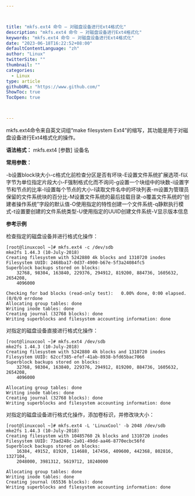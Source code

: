```yaml
---



title: "mkfs.ext4 命令 – 对磁盘设备进行Ext4格式化"
description: "mkfs.ext4 命令 – 对磁盘设备进行Ext4格式化"
keywords: "mkfs.ext4 命令 – 对磁盘设备进行Ext4格式化"
date: "2023-06-18T16:22:52+08:00"
defaultContentLanguage: "zh"
author: "Linux"
twitterSite: ""
thumbnail: ""
categories:
  - Linux
type: article
githubURL: "https://www.github.com/"
ShowToc: true
TocOpen: true



---
```


mkfs.ext4命令来自英文词组“make filesystem Ext4”的缩写，其功能是用于对磁盘设备进行Ext4格式化的操作。

**语法格式：** mkfs.ext4 [参数] 设备名

**常用参数：**

-b设置block块大小-c格式化前检查分区是否有坏块-E设置文件系统扩展选项-f以字节为单位指定片段大小-F强制格式化而不询问-g设置一个块组中的块数-i设置字节和节点的比率-I设置每个节点的大小-l读取文件名中的坏块列表-m设置为管理员保留的文件系统块的百分比-M设置文件系统的最后挂载目录-o覆盖文件系统的“创建者操作系统”字段的默认值-O使用指定的特性创建一个文件系统-q静默执行模式-t设置要创建的文件系统类型-U使用指定的UUID创建文件系统-V显示版本信息

**参考示例**

检查指定的磁盘设备并进行格式化操作：

```
[root@linuxcool ~]# mkfs.ext4 -c /dev/sdb
mke2fs 1.44.3 (10-July-2018)
Creating filesystem with 5242880 4k blocks and 1310720 inodes
Filesystem UUID: 2468ba17-0d37-4900-b67e-5f3a24084fc5
Superblock backups stored on blocks:
	32768, 98304, 163840, 229376, 294912, 819200, 884736, 1605632, 2654208,
	4096000

Checking for bad blocks (read-only test):   0.00% done, 0:00 elapsed. (0/0/0 errdone
Allocating group tables: done
Writing inode tables: done
Creating journal (32768 blocks): done
Writing superblocks and filesystem accounting information: done
```

对指定的磁盘设备直接进行格式化操作：

```
[root@linuxcool ~]# mkfs.ext4 /dev/sdb
mke2fs 1.44.3 (10-July-2018)
Creating filesystem with 5242880 4k blocks and 1310720 inodes
Filesystem UUID: 62ccf385-efef-41ab-8938-bfd65bac7066
Superblock backups stored on blocks:
	32768, 98304, 163840, 229376, 294912, 819200, 884736, 1605632, 2654208,
	4096000

Allocating group tables: done
Writing inode tables: done
Creating journal (32768 blocks): done
Writing superblocks and filesystem accounting information: done
```

对指定的磁盘设备进行格式化操作，添加卷标识，并修改块大小：

```
[root@linuxcool ~]# mkfs.ext4 -L 'LinuxCool' -b 2048 /dev/sdb
mke2fs 1.44.3 (10-July-2018)
Creating filesystem with 10485760 2k blocks and 1310720 inodes
Filesystem UUID: 73ad248c-2a01-49dd-aa46-8770ecbc56fd
Superblock backups stored on blocks:
	16384, 49152, 81920, 114688, 147456, 409600, 442368, 802816, 1327104,
	2048000, 3981312, 5619712, 10240000

Allocating group tables: done
Writing inode tables: done
Creating journal (65536 blocks): done
Writing superblocks and filesystem accounting information: done
```